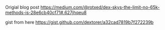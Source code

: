Origial blog post https://medium.com/@rotxed/dex-skys-the-limit-no-65k-methods-is-28e6cb40cf71#.627jhqeu8

gist from here https://gist.github.com/dextorer/a32cad7819b7f272239b

